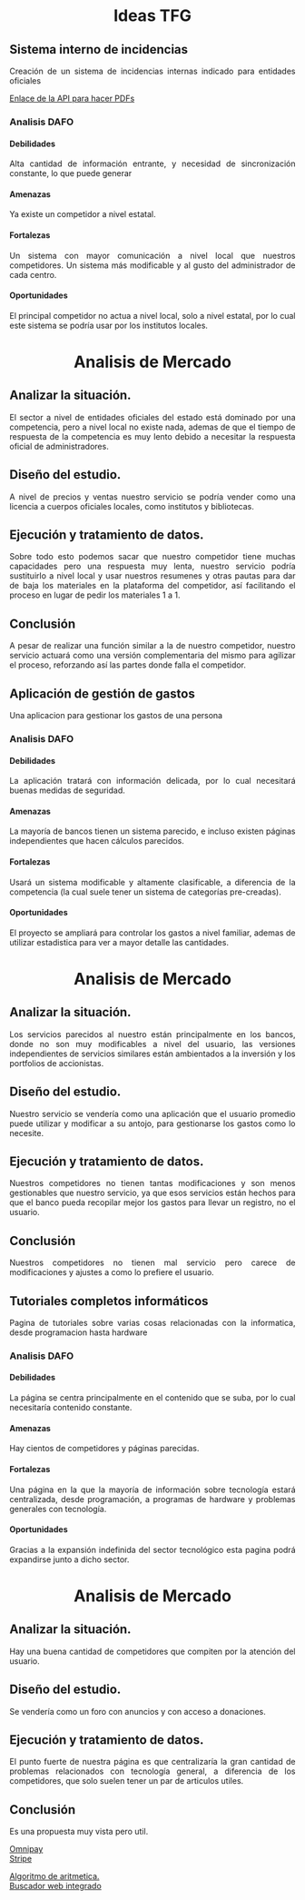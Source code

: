 <style>
    *{
        text-align: justify;
    }
    h1{
        text-align: center;
    }
</style>
# Ideas TFG

## Sistema interno de incidencias
<p>Creación de un sistema de incidencias internas indicado para entidades oficiales</p>
<a href="https://www.nutrient.io/api/documentation/supported-languages/php/">Enlace de la API para hacer PDFs</a>

### Analisis DAFO
#### Debilidades
Alta cantidad de información entrante, y necesidad de sincronización constante, lo que puede generar

#### Amenazas
Ya existe un competidor a nivel estatal.

#### Fortalezas
Un sistema con mayor comunicación a nivel local que nuestros competidores.
Un sistema más modificable y al gusto del administrador de cada centro.

#### Oportunidades
El principal competidor no actua a nivel local, solo a nivel estatal, por lo cual este sistema se podría usar por los institutos locales.

# Analisis de Mercado
## Analizar la situación.
El sector a nivel de entidades oficiales del estado está dominado por una competencia, pero a nivel local no existe nada, ademas de que el tiempo de respuesta de la competencia es muy lento debido a necesitar la respuesta oficial de administradores.

## Diseño del estudio.
A nivel de precios y ventas nuestro servicio se podría vender como una licencia a cuerpos oficiales locales, como institutos y bibliotecas.

## Ejecución y tratamiento de datos.
Sobre todo esto podemos sacar que nuestro competidor tiene muchas capacidades pero una respuesta muy lenta, nuestro servicio podría sustituirlo a nivel local y usar nuestros resumenes y otras pautas para dar de baja los materiales en la plataforma del competidor, así facilitando  el proceso en lugar de pedir los materiales 1 a 1.

## Conclusión
A pesar de realizar una función similar a la de nuestro competidor, nuestro servicio actuará como una versión complementaria del mismo para agilizar el proceso, reforzando así las partes donde falla el competidor.

<!-- -------------------------------------------------------------------------------------------------------------------------- -->

## Aplicación de gestión de gastos 
<p>Una aplicacion para gestionar los gastos de una persona</p>

### Analisis DAFO
#### Debilidades
La aplicación tratará con información delicada, por lo cual necesitará buenas medidas de seguridad.

#### Amenazas
La mayoría de bancos tienen un sistema parecido, e incluso existen páginas independientes que hacen cálculos parecidos.

#### Fortalezas
Usará un sistema modificable y altamente clasificable, a diferencia de la competencia (la cual suele tener un sistema de categorías pre-creadas).

#### Oportunidades
El proyecto se ampliará para controlar los gastos a nivel familiar, ademas de utilizar estadistica para ver a mayor detalle las cantidades.


# Analisis de Mercado
## Analizar la situación.
Los servicios parecidos al nuestro están principalmente en los bancos, donde no son muy modificables a nivel del usuario, las versiones independientes de servicios similares están ambientados a la inversión y los portfolios de accionistas.

## Diseño del estudio.
Nuestro servicio se vendería como una aplicación que el usuario promedio puede utilizar y modificar a su antojo, para gestionarse los gastos como lo necesite.

## Ejecución y tratamiento de datos.
Nuestros competidores no tienen tantas modificaciones y son menos gestionables que nuestro servicio, ya que esos servicios están hechos para que el banco pueda recopilar mejor los gastos para llevar un registro, no el usuario.

## Conclusión
Nuestros competidores no tienen mal servicio pero carece de modificaciones y ajustes a como lo prefiere el usuario.

<!-- ---------------------------------------------------------------------------------------------------------------------------- -->

## Tutoriales completos informáticos
<p>Pagina de tutoriales sobre varias cosas relacionadas con la informatica, desde programacion hasta hardware</p>

### Analisis DAFO
#### Debilidades
La página se centra principalmente en el contenido que se suba, por lo cual necesitaría contenido constante.

#### Amenazas
Hay cientos de competidores y páginas parecidas.

#### Fortalezas
Una página en la que la mayoría de información sobre tecnología estará centralizada, desde programación, a programas de hardware y problemas generales con tecnología.

#### Oportunidades
Gracias a la expansión indefinida del sector tecnológico esta pagina podrá expandirse junto a dicho sector.

# Analisis de Mercado
## Analizar la situación.
Hay una buena cantidad de competidores que compiten por la atención del usuario.

## Diseño del estudio.
Se vendería como un foro con anuncios y con acceso a donaciones.

## Ejecución y tratamiento de datos.
El punto fuerte de nuestra página es que centralizaría la gran cantidad de problemas relacionados con tecnología general, a diferencia de los competidores, que solo suelen tener un par de articulos utiles.

## Conclusión
Es una propuesta muy vista pero util.

<!-- Pagos -->
<a href="https://packagist.org/packages/league/omnipay">Omnipay</a><br>
<a href="https://packagist.org/packages/stripe/stripe-php">Stripe</a>

<!-- Otros -->
<a href="https://github.com/brick/math">Algoritmo de aritmetica.</a><br>
<a href="https://github.com/php-webdriver/php-webdriver">Buscador web integrado</a>